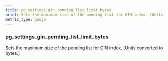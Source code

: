 ```yaml
---
title: pg_settings_gin_pending_list_limit_bytes
brief: Sets the maximum size of the pending list for GIN index. [Units converted to bytes.]
metric_type: gauge
---
```

### pg_settings_gin_pending_list_limit_bytes

Sets the maximum size of the pending list for GIN index. [Units converted to bytes.]